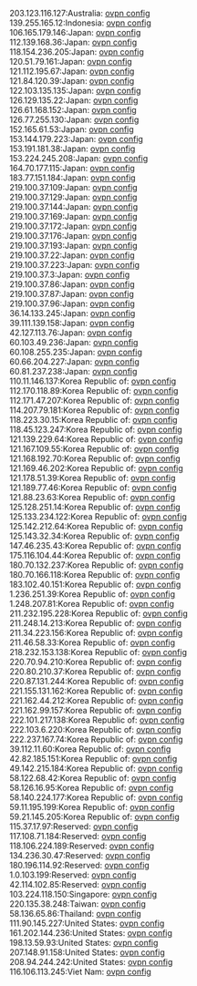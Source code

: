 203.123.116.127:Australia: [ovpn config](vpn/203_123_116_127.ovpn)  
139.255.165.12:Indonesia: [ovpn config](vpn/139_255_165_12.ovpn)  
106.165.179.146:Japan: [ovpn config](vpn/106_165_179_146.ovpn)  
112.139.168.36:Japan: [ovpn config](vpn/112_139_168_36.ovpn)  
118.154.236.205:Japan: [ovpn config](vpn/118_154_236_205.ovpn)  
120.51.79.161:Japan: [ovpn config](vpn/120_51_79_161.ovpn)  
121.112.195.67:Japan: [ovpn config](vpn/121_112_195_67.ovpn)  
121.84.120.39:Japan: [ovpn config](vpn/121_84_120_39.ovpn)  
122.103.135.135:Japan: [ovpn config](vpn/122_103_135_135.ovpn)  
126.129.135.22:Japan: [ovpn config](vpn/126_129_135_22.ovpn)  
126.61.168.152:Japan: [ovpn config](vpn/126_61_168_152.ovpn)  
126.77.255.130:Japan: [ovpn config](vpn/126_77_255_130.ovpn)  
152.165.61.53:Japan: [ovpn config](vpn/152_165_61_53.ovpn)  
153.144.179.223:Japan: [ovpn config](vpn/153_144_179_223.ovpn)  
153.191.181.38:Japan: [ovpn config](vpn/153_191_181_38.ovpn)  
153.224.245.208:Japan: [ovpn config](vpn/153_224_245_208.ovpn)  
164.70.177.115:Japan: [ovpn config](vpn/164_70_177_115.ovpn)  
183.77.151.184:Japan: [ovpn config](vpn/183_77_151_184.ovpn)  
219.100.37.109:Japan: [ovpn config](vpn/219_100_37_109.ovpn)  
219.100.37.129:Japan: [ovpn config](vpn/219_100_37_129.ovpn)  
219.100.37.144:Japan: [ovpn config](vpn/219_100_37_144.ovpn)  
219.100.37.169:Japan: [ovpn config](vpn/219_100_37_169.ovpn)  
219.100.37.172:Japan: [ovpn config](vpn/219_100_37_172.ovpn)  
219.100.37.176:Japan: [ovpn config](vpn/219_100_37_176.ovpn)  
219.100.37.193:Japan: [ovpn config](vpn/219_100_37_193.ovpn)  
219.100.37.22:Japan: [ovpn config](vpn/219_100_37_22.ovpn)  
219.100.37.223:Japan: [ovpn config](vpn/219_100_37_223.ovpn)  
219.100.37.3:Japan: [ovpn config](vpn/219_100_37_3.ovpn)  
219.100.37.86:Japan: [ovpn config](vpn/219_100_37_86.ovpn)  
219.100.37.87:Japan: [ovpn config](vpn/219_100_37_87.ovpn)  
219.100.37.96:Japan: [ovpn config](vpn/219_100_37_96.ovpn)  
36.14.133.245:Japan: [ovpn config](vpn/36_14_133_245.ovpn)  
39.111.139.158:Japan: [ovpn config](vpn/39_111_139_158.ovpn)  
42.127.113.76:Japan: [ovpn config](vpn/42_127_113_76.ovpn)  
60.103.49.236:Japan: [ovpn config](vpn/60_103_49_236.ovpn)  
60.108.255.235:Japan: [ovpn config](vpn/60_108_255_235.ovpn)  
60.66.204.227:Japan: [ovpn config](vpn/60_66_204_227.ovpn)  
60.81.237.238:Japan: [ovpn config](vpn/60_81_237_238.ovpn)  
110.11.146.137:Korea Republic of: [ovpn config](vpn/110_11_146_137.ovpn)  
112.170.118.89:Korea Republic of: [ovpn config](vpn/112_170_118_89.ovpn)  
112.171.47.207:Korea Republic of: [ovpn config](vpn/112_171_47_207.ovpn)  
114.207.79.181:Korea Republic of: [ovpn config](vpn/114_207_79_181.ovpn)  
118.223.30.15:Korea Republic of: [ovpn config](vpn/118_223_30_15.ovpn)  
118.45.123.247:Korea Republic of: [ovpn config](vpn/118_45_123_247.ovpn)  
121.139.229.64:Korea Republic of: [ovpn config](vpn/121_139_229_64.ovpn)  
121.167.109.55:Korea Republic of: [ovpn config](vpn/121_167_109_55.ovpn)  
121.168.192.70:Korea Republic of: [ovpn config](vpn/121_168_192_70.ovpn)  
121.169.46.202:Korea Republic of: [ovpn config](vpn/121_169_46_202.ovpn)  
121.178.51.39:Korea Republic of: [ovpn config](vpn/121_178_51_39.ovpn)  
121.189.77.46:Korea Republic of: [ovpn config](vpn/121_189_77_46.ovpn)  
121.88.23.63:Korea Republic of: [ovpn config](vpn/121_88_23_63.ovpn)  
125.128.251.14:Korea Republic of: [ovpn config](vpn/125_128_251_14.ovpn)  
125.133.234.122:Korea Republic of: [ovpn config](vpn/125_133_234_122.ovpn)  
125.142.212.64:Korea Republic of: [ovpn config](vpn/125_142_212_64.ovpn)  
125.143.32.34:Korea Republic of: [ovpn config](vpn/125_143_32_34.ovpn)  
147.46.235.43:Korea Republic of: [ovpn config](vpn/147_46_235_43.ovpn)  
175.116.104.44:Korea Republic of: [ovpn config](vpn/175_116_104_44.ovpn)  
180.70.132.237:Korea Republic of: [ovpn config](vpn/180_70_132_237.ovpn)  
180.70.166.118:Korea Republic of: [ovpn config](vpn/180_70_166_118.ovpn)  
183.102.40.151:Korea Republic of: [ovpn config](vpn/183_102_40_151.ovpn)  
1.236.251.39:Korea Republic of: [ovpn config](vpn/1_236_251_39.ovpn)  
1.248.207.81:Korea Republic of: [ovpn config](vpn/1_248_207_81.ovpn)  
211.232.195.228:Korea Republic of: [ovpn config](vpn/211_232_195_228.ovpn)  
211.248.14.213:Korea Republic of: [ovpn config](vpn/211_248_14_213.ovpn)  
211.34.223.156:Korea Republic of: [ovpn config](vpn/211_34_223_156.ovpn)  
211.46.58.33:Korea Republic of: [ovpn config](vpn/211_46_58_33.ovpn)  
218.232.153.138:Korea Republic of: [ovpn config](vpn/218_232_153_138.ovpn)  
220.70.94.210:Korea Republic of: [ovpn config](vpn/220_70_94_210.ovpn)  
220.80.210.37:Korea Republic of: [ovpn config](vpn/220_80_210_37.ovpn)  
220.87.131.244:Korea Republic of: [ovpn config](vpn/220_87_131_244.ovpn)  
221.155.131.162:Korea Republic of: [ovpn config](vpn/221_155_131_162.ovpn)  
221.162.44.212:Korea Republic of: [ovpn config](vpn/221_162_44_212.ovpn)  
221.162.99.157:Korea Republic of: [ovpn config](vpn/221_162_99_157.ovpn)  
222.101.217.138:Korea Republic of: [ovpn config](vpn/222_101_217_138.ovpn)  
222.103.6.220:Korea Republic of: [ovpn config](vpn/222_103_6_220.ovpn)  
222.237.167.74:Korea Republic of: [ovpn config](vpn/222_237_167_74.ovpn)  
39.112.11.60:Korea Republic of: [ovpn config](vpn/39_112_11_60.ovpn)  
42.82.185.151:Korea Republic of: [ovpn config](vpn/42_82_185_151.ovpn)  
49.142.215.184:Korea Republic of: [ovpn config](vpn/49_142_215_184.ovpn)  
58.122.68.42:Korea Republic of: [ovpn config](vpn/58_122_68_42.ovpn)  
58.126.16.95:Korea Republic of: [ovpn config](vpn/58_126_16_95.ovpn)  
58.140.224.177:Korea Republic of: [ovpn config](vpn/58_140_224_177.ovpn)  
59.11.195.199:Korea Republic of: [ovpn config](vpn/59_11_195_199.ovpn)  
59.21.145.205:Korea Republic of: [ovpn config](vpn/59_21_145_205.ovpn)  
115.37.17.97:Reserved: [ovpn config](vpn/115_37_17_97.ovpn)  
117.108.71.184:Reserved: [ovpn config](vpn/117_108_71_184.ovpn)  
118.106.224.189:Reserved: [ovpn config](vpn/118_106_224_189.ovpn)  
134.236.30.47:Reserved: [ovpn config](vpn/134_236_30_47.ovpn)  
180.196.114.92:Reserved: [ovpn config](vpn/180_196_114_92.ovpn)  
1.0.103.199:Reserved: [ovpn config](vpn/1_0_103_199.ovpn)  
42.114.102.85:Reserved: [ovpn config](vpn/42_114_102_85.ovpn)  
103.224.118.150:Singapore: [ovpn config](vpn/103_224_118_150.ovpn)  
220.135.38.248:Taiwan: [ovpn config](vpn/220_135_38_248.ovpn)  
58.136.65.86:Thailand: [ovpn config](vpn/58_136_65_86.ovpn)  
111.90.145.227:United States: [ovpn config](vpn/111_90_145_227.ovpn)  
161.202.144.236:United States: [ovpn config](vpn/161_202_144_236.ovpn)  
198.13.59.93:United States: [ovpn config](vpn/198_13_59_93.ovpn)  
207.148.91.158:United States: [ovpn config](vpn/207_148_91_158.ovpn)  
208.94.244.242:United States: [ovpn config](vpn/208_94_244_242.ovpn)  
116.106.113.245:Viet Nam: [ovpn config](vpn/116_106_113_245.ovpn)  
